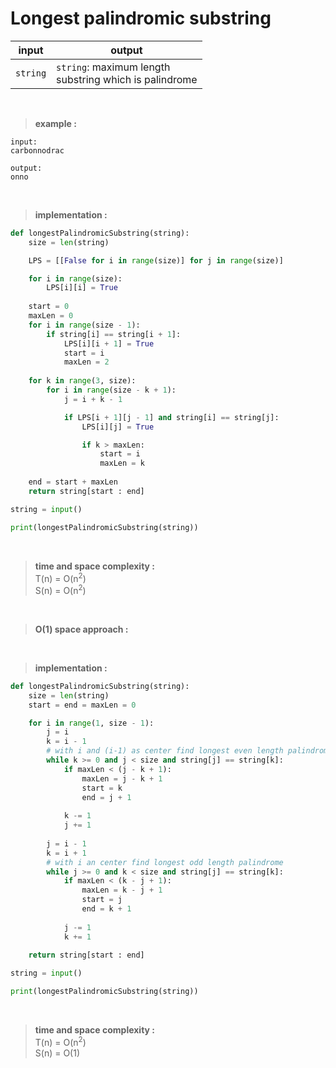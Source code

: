 # Longest palindromic substring 

| input | output |
| --- | --- |
| `string` | `string`: maximum length <br>  substring which is palindrome |

<br>

> **example :**

```
input:
carbonnodrac

output:
onno
```

<br>

> **implementation :**

```python
def longestPalindromicSubstring(string):
    size = len(string)

    LPS = [[False for i in range(size)] for j in range(size)]

    for i in range(size):
        LPS[i][i] = True 
    
    start = 0
    maxLen = 0
    for i in range(size - 1):
        if string[i] == string[i + 1]:
            LPS[i][i + 1] = True 
            start = i
            maxLen = 2 
    
    for k in range(3, size):
        for i in range(size - k + 1):
            j = i + k - 1

            if LPS[i + 1][j - 1] and string[i] == string[j]:
                LPS[i][j] = True 

                if k > maxLen:
                    start = i
                    maxLen = k 
    
    end = start + maxLen      
    return string[start : end]

string = input()

print(longestPalindromicSubstring(string))
```

<br>

> **time and space complexity :**
<br> T(n) = O(n<sup>2</sup>)
<br> S(n) = O(n<sup>2</sup>)

<br>

> **O(1) space approach :**

<br>

> **implementation :**

```python 
def longestPalindromicSubstring(string):
    size = len(string)
    start = end = maxLen = 0

    for i in range(1, size - 1):
        j = i
        k = i - 1
        # with i and (i-1) as center find longest even length palindrome 
        while k >= 0 and j < size and string[j] == string[k]:
            if maxLen < (j - k + 1):
                maxLen = j - k + 1
                start = k
                end = j + 1
            
            k -= 1
            j += 1
        
        j = i - 1
        k = i + 1
        # with i an center find longest odd length palindrome
        while j >= 0 and k < size and string[j] == string[k]:
            if maxLen < (k - j + 1):
                maxLen = k - j + 1
                start = j 
                end = k + 1 
            
            j -= 1
            k += 1
        
    return string[start : end]

string = input()

print(longestPalindromicSubstring(string))
```

<br>

> **time and space complexity :**
<br> T(n) = O(n<sup>2</sup>)
<br> S(n) = O(1)